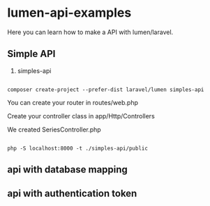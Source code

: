 # lumen-api-examples
Here you can learn how to make a API with lumen/laravel.


## Simple API

01. simples-api

<code>
composer create-project --prefer-dist laravel/lumen simples-api
</code>

You can create your router in routes/web.php 

Create your controller class in app/Http/Controllers

We created SeriesController.php

<code>
php -S localhost:8000 -t ./simples-api/public
</code>

## api with database mapping



## api with authentication token


